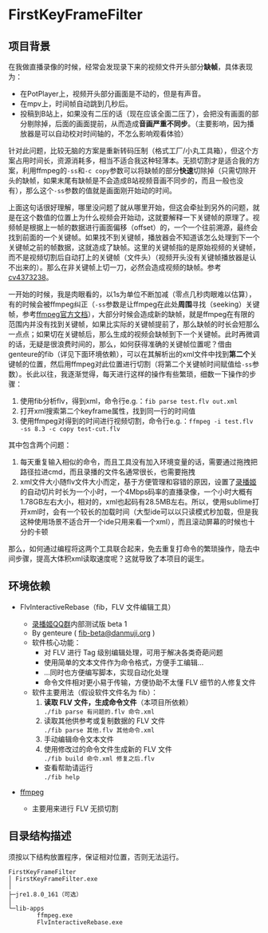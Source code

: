 # FirstKeyFrameFilter

## 项目背景

在我做直播录像的时候，经常会发现录下来的视频文件开头部分**缺帧**，具体表现为：

- 在PotPlayer上，视频开头部分画面是不动的，但是有声音。
- 在mpv上，时间帧自动跳到几秒后。
- 投稿到B站上，如果没有二压的话（现在应该全面二压了），会把没有画面的部分剔除掉，后面的画面提前，从而造成**音画严重不同步**。（主要影响，因为播放器是可以自动校对时间轴的，不怎么影响观看体验）

针对此问题，比较无脑的方案是重新转码压制（格式工厂/小丸工具箱），但这个方案占用时间长，资源消耗多，相当不适合我这种轻薄本。无损切割才是适合我的方案，利用ffmpeg的`-ss`和`-c copy`参数可以将缺帧的部分**快速**切除掉（只需切除开头的缺帧，如果末尾有缺帧是不会造成B站视频音画不同步的，而且一般也没有），那么这个`-ss`参数的值就是画面刚开始动的时间。

上面这句话很好理解，哪里没问题了就从哪里开始，但这会牵扯到另外的问题，就是在这个数值的位置上为什么视频会开始动，这就要解释一下关键帧的原理了。视频帧是根据上一帧的数据进行画面偏移（offset）的，一个一个往前溯源，最终会找到前面的一个关键帧。如果找不到关键帧，播放器会不知道该怎么处理到下一个关键帧之前的帧数据，这就造成了缺帧。这里的关键帧指的是原始视频的关键帧，而不是视频切割后自动打上的关键帧（文件头）（视频开头没有关键帧播放器是认不出来的）。那么在非关键帧上切一刀，必然会造成视频的缺帧。参考[cv4373238](https://www.bilibili.com/read/cv4373238)。

一开始的时候，我是肉眼看的，以1s为单位不断加减（零点几秒肉眼难以估算），有的时候会被ffmpeg纠正（`-ss`参数是让ffmpeg在此处**周围**寻找（seeking）关键帧，参考[ffmpeg官方文档](http://trac.ffmpeg.org/wiki/Seeking)），大部分时候会造成新的缺帧，就是ffmpeg在有限的范围内并没有找到关键帧，如果比实际的关键帧提前了，那么缺帧的时长会短那么一点点；如果切在关键帧后，那么生成的视频会缺帧到下一个关键帧。此时再微调的话，无疑是很浪费时间的，那么，如何获得准确的关键帧位置呢？借由genteure的fib（详见下面环境依赖），可以在其解析出的xml文件中找到**第二个**关键帧的位置，然后用ffmpeg对此位置进行切割（将第二个关键帧时间赋值给`-ss`参数）。长此以往，我逐渐觉得，每天进行这样的操作有些繁琐，细数一下操作的步骤：

1. 使用fib分析flv，得到xml，命令行e.g.：`fib parse test.flv out.xml`
2. 打开xml搜索第二个keyframe属性，找到同一行的时间值
3. 使用ffmpeg对得到的时间进行视频切割，命令行e.g.：`ffmpeg -i test.flv -ss 8.3 -c copy test-cut.flv`

其中包含两个问题：

1. 每天重复输入相似的命令，而且工具没有加入环境变量的话，需要通过拖拽把路径拉进cmd，而且录播的文件名通常很长，也需要拖拽
2. xml文件大小随flv文件大小而定，基于方便管理和容错的原因，设置了[录播姬](https://rec.danmuji.org/)的自动切片时长为一个小时，一个4Mbps码率的直播录像，一个小时大概有1.78GB左右大小，相对的，xml也起码有28.5MB左右。所以，使用sublime打开xml时，会有一个较长的加载时间（大型ide可以以只读模式秒加载，但是我这种使用场景不适合开一个ide只用来看一个xml），而且滚动屏幕的时候也十分的卡顿

那么，如何通过编程将这两个工具联合起来，免去重复打命令的繁琐操作，隐去中间步骤，提高大体积xml读取速度呢？这就导致了本项目的诞生。

## 环境依赖

+ FlvInteractiveRebase（fib，FLV 文件编辑工具）

  + [录播姬QQ群](https://jq.qq.com/?_wv=1027&k=pJMpD57V)内部测试版 beta 1
  + By genteure ( fib-beta@danmuji.org )
  + 软件核心功能：
      - 对 FLV 进行 Tag 级别编辑处理，可用于解决各类奇葩问题
      - 使用简单的文本文件作为命令格式，方便手工编辑...
      - ...同时也方便编写脚本，实现自动化处理
      - 命令文件相对更小易于传输，方便协助不太懂 FLV 细节的人修复文件
  + 软件主要用法（假设软件文件名为 fib）：
      1. **读取 FLV 文件，生成命令文件**（本项目所依赖）  
         `./fib parse 有问题的.flv 命令.xml`
      2. 读取其他供参考或复制数据的 FLV 文件  
         `./fib parse 其他.flv 其他命令.xml`
      3. 手动编辑命令文本文件
      4. 使用修改过的命令文件生成新的 FLV 文件  
         `./fib build 命令.xml 修复之后.flv`
      - 查看帮助请运行  
         `./fib help`
  
+ [ffmpeg](https://ffmpeg.org/)
  
  + 主要用来进行 FLV 无损切割

## 目录结构描述

须按以下结构放置程序，保证相对位置，否则无法运行。

```
FirstKeyFrameFilter
│ FirstKeyFrameFilter.exe
│
├─jre1.8.0_161（可选）
│
└─lib-apps
        ffmpeg.exe
        FlvInteractiveRebase.exe
```

